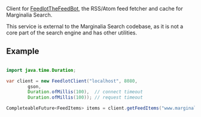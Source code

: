 Client for [FeedlotTheFeedBot](https://github.com/MarginaliaSearch/FeedLotTheFeedBot),
the RSS/Atom feed fetcher and cache for Marginalia Search.

This service is external to the Marginalia Search codebase,
as it is not a core part of the search engine and has other
utilities.

## Example

```java

import java.time.Duration;

var client = new FeedlotClient("localhost", 8080, 
        gson, 
        Duration.ofMillis(100),  // connect timeout
        Duration.ofMillis(100)); // request timeout

CompleteableFuture<FeedItems> items = client.getFeedItems("www.marginalia.nu");
```